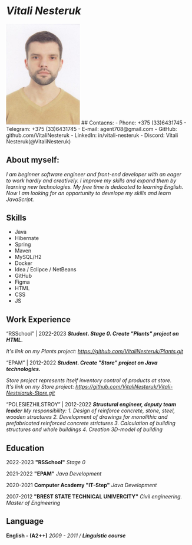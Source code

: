 # _Vitali Nesteruk_ 
<img src = "images\F1.jpg" width = 200px>
## Contacns:
- Phone: +375 (33)6431745
- Telegram: +375 (33)6431745
- E-mail: agent708@gmail.com
- GitHub: github.com/VitaliNesteruk
- LinkedIn: in/vitali-nesteruk
- Discord: Vitali Nesteruk(@VitaliNesteruk)

## About myself:
_I am beginner software engineer and front-end developer with an eager\
    to work hardly and creatively. I improve my skills and expand them by\
    learning new technologies. My free time is dedicated to learning English.\
    Now I am looking for an opportunity to develope my skills and learn JavaScript._

## Skills
* Java
* Hibernate
* Spring
* Maven
* MySQL/H2
* Docker
* Idea / Eclipce / NetBeans
* GitHub
* Figma
* HTML
* CSS
* JS

## Work Experience
“RSSchool” | 2022-2023
***Student. 
Stage 0. Create "Plants" project on HTML.***

*It's link on my Plants project: <https://github.com/VitaliNesteruk/Plants.git>*
<br>

“EPAM” | 2012-2022
***Student. Create "Store" project on Java technologies.***

*Store project represents itself inventory control of products at store.\
It's link on my Store project: <https://github.com/VitaliNesteruk/Vitali-Nestsiaruk-Store.git>*
<br>

“POLESIEZHILSTROY” | 2012-2022
***Structural engineer, deputy team leader***
_My responsibility:
    1. Design of reinforce concrete, stone, steel, wooden structures
    2. Development of drawings for monolithic and prefabricated reinforced concrete strictures
    3. Calculation of building structures and whole buildings
    4. Creation 3D-model of building_

## Education
2022-2023
**"RSSchool"**
*Stage 0*

2021-2022
**"EPAM"**
*Java Development*

2020-2021
**Computer Academy "IT-Step"**
*Java Development*

2007-2012
**"BREST STATE TECHNICAL UNIVERCITY"**
*Civil engineering. Master of Engineering*
## Language
**English - (A2++)**
*2009 - 2011 / **Linguistic course***